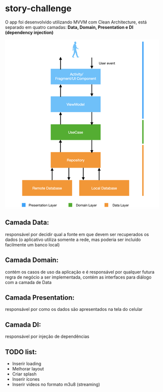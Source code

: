 # story-challenge

O app foi desenvolvido utilizando MVVM com Clean Architecture, está separado em quatro camadas: **Data, Domain, Presentation e DI (dependency injection)**

<img src="/CA-MVVM.png" alt="MVVM com Clean Architecture"/>

  ## Camada Data: 
  responsável por decidir qual a fonte em que devem ser recuperados os dados (o aplicativo utiliza somente a rede, mas poderia ser incluído facilmente um banco local)
  
  ## Camada Domain:
  contém os casos de uso da aplicação e é responsável por qualquer futura regra de negócio a ser implementada, contém as interfaces para diálogo com a camada de Data
  
  ## Camada Presentation:
  responsável por como os dados são apresentados na tela do celular
  
  ## Camada DI:
  responsável por injeção de dependências
  
## TODO list:
  
  - Inserir loading
  - Melhorar layout
  - Criar splash
  - Inserir ícones
  - Inserir videos no formato m3u8 (streaming)


